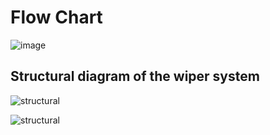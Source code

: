 # Flow Chart
![image](https://user-images.githubusercontent.com/101259618/168267376-c4d84117-8845-4164-9b90-15654539f413.png)

## Structural diagram of the wiper system

![structural](https://user-images.githubusercontent.com/101174057/167923856-3066018e-aab3-4bb1-ab80-f976023ccdec.png)

  ![structural](C:\Users\likithadokiparthi\Downloads)